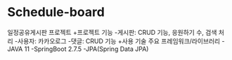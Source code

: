 # Schedule-board
일정공유게시판 프로젝트
+프로젝트 기능
  -게시판: CRUD 기능, 응원하기 수, 검색 처리
  -사용자: 카카오로그
  -댓글: CRUD 기능
+사용 기술
주요 프레임워크/라이브러리
-JAVA 11
-SpringBoot 2.7.5
-JPA(Spring Data JPA)
